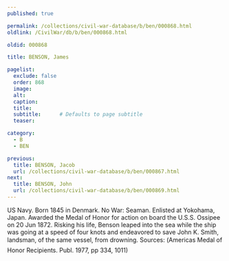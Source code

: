 ```yaml
---
published: true

permalink: /collections/civil-war-database/b/ben/000868.html
oldlink: /CivilWar/db/b/ben/000868.html

oldid: 000868

title: BENSON, James

pagelist:
  exclude: false
  order: 868
  image: 
  alt:
  caption:
  title:
  subtitle:      # Defaults to page subtitle
  teaser:

category: 
  - B 
  - BEN

previous:
  title: BENSON, Jacob
  url: /collections/civil-war-database/b/ben/000867.html  
next:
  title: BENSON, John
  url: /collections/civil-war-database/b/ben/000869.html   
---
```

US Navy. Born 1845 in Denmark. No War: Seaman. Enlisted at Yokohama, Japan. Awarded the Medal of Honor for action on board the U.S.S. Ossipee on 20 Jun 1872. Risking his life, Benson leaped into the sea while the ship was going at a speed of four knots and endeavored to save John K. Smith, landsman, of the same vessel, from drowning. Sources: (&#147;America&#146;s Medal of Honor Recipients&#148;. Publ. 1977, pp 334, 1011)